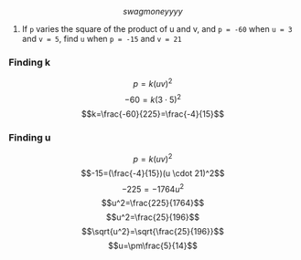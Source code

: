 $$swagmoneyyyy$$
1. If `p` varies the square of the product of u and v, and `p = -60` when `u = 3` and `v = 5`, find `u` when `p = -15` and `v = 21`
### Finding k
$$p = k(uv)^{2}$$
$$-60 = k(3 \cdot 5)^{2}$$
$$k=\frac{-60}{225}=\frac{-4}{15}$$
### Finding u
$$p = k(uv)^{2}$$
$$-15=(\frac{-4}{15})(u \cdot 21)^2$$
$$-225=-1764u^2$$
$$u^2=\frac{225}{1764}$$
$$u^2=\frac{25}{196}$$
$$\sqrt{u^2}=\sqrt{\frac{25}{196}}$$
$$u=\pm\frac{5}{14}$$
